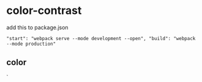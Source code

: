 # color-contrast

add this to package.json

  `"start": "webpack serve --mode development --open",
  "build": "webpack --mode production"`
  
  
## color
`
